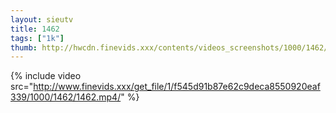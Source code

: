 ```yaml
--- 
layout: sieutv
title: 1462
tags: ["1k"]
thumb: http://hwcdn.finevids.xxx/contents/videos_screenshots/1000/1462/preview.mp4.jpg
---
```

{% include video src="http://www.finevids.xxx/get_file/1/f545d91b87e62c9deca8550920eaf339/1000/1462/1462.mp4/" %} 
